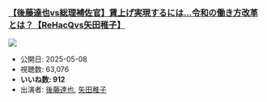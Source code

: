 ### [【後藤達也vs総理補佐官】賃上げ実現するには...令和の働き方改革とは？【ReHacQvs矢田稚子】](https://www.youtube.com/watch?v=saIizsInaW0)
[![](https://img.youtube.com/vi/saIizsInaW0/sddefault.jpg)](https://www.youtube.com/watch?v=saIizsInaW0)
-   公開日: 2025-05-08
-   視聴数: 63,076
-   **いいね数: 912**
-   出演者: [後藤達也](/rehacq_fan/people/後藤達也 "wikilink"), [矢田稚子](/rehacq_fan/people/矢田稚子 "wikilink")
